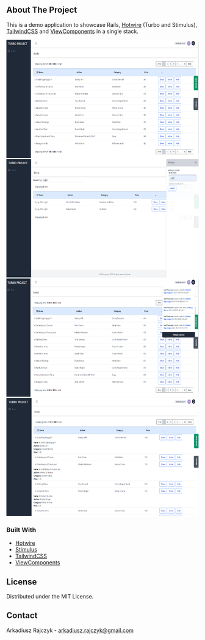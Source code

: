 

<!-- PROJECT LOGO -->

<!-- TABLE OF CONTENTS -->

<!-- ABOUT THE PROJECT -->
## About The Project
This is a demo application to showcase Rails, [Hotwire](https://hotwire.dev) (Turbo and Stimulus), [TailwindCSS](https://tailwindcss.com) and [ViewComponents](https://viewcomponent.org) in a single stack.

<img src="https://github.com/Daster15/rails_hotwire_crud/blob/master/public/images/Main_table.PNG" width="696" height="310" />
<img src="https://github.com/Daster15/rails_hotwire_crud/blob/master/public/images/Search_bar.PNG" width="696" height="310" />
<img src="https://github.com/Daster15/rails_hotwire_crud/blob/master/public/images/History.PNG" width="696" height="310" />
<img src="https://github.com/Daster15/rails_hotwire_crud/blob/master/public/images/Inline_show.PNG" width="696" height="310" />


### Built With

* [Hotwire](https://hotwire.dev) 
* [Stimulus](https://stimulusjs.org)
* [TailwindCSS](https://tailwindcss.com)
* [ViewComponents](https://viewcomponent.org)

<!-- GETTING STARTED -->


<!-- USAGE EXAMPLES -->


<!-- CONTRIBUTING -->

<!-- LICENSE -->
## License

Distributed under the MIT License.


<!-- CONTACT -->
## Contact

Arkadiusz Rajczyk  - arkadiusz.rajczyk@gmail.com






